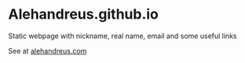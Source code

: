 # Alehandreus.github.io
Static webpage with nickname, real name, email and some useful links  

See at [alehandreus.com](https://alehandreus.com/)

